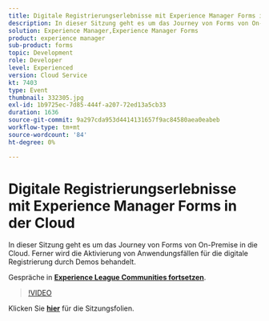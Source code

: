 ```yaml
---
title: Digitale Registrierungserlebnisse mit Experience Manager Forms in der Cloud
description: In dieser Sitzung geht es um das Journey von Forms von On-Premise in die Cloud. Ferner wird die Aktivierung von Anwendungsfällen für die digitale Registrierung durch Demos behandelt.
solution: Experience Manager,Experience Manager Forms
product: experience manager
sub-product: forms
topic: Development
role: Developer
level: Experienced
version: Cloud Service
kt: 7403
type: Event
thumbnail: 332305.jpg
exl-id: 1b9725ec-7d85-444f-a207-72ed13a5cb33
duration: 1636
source-git-commit: 9a297cda953d4414131657f9ac84580aea0eabeb
workflow-type: tm+mt
source-wordcount: '84'
ht-degree: 0%

---
```


# Digitale Registrierungserlebnisse mit Experience Manager Forms in der Cloud

In dieser Sitzung geht es um das Journey von Forms von On-Premise in die Cloud. Ferner wird die Aktivierung von Anwendungsfällen für die digitale Registrierung durch Demos behandelt.

Gespräche in **[Experience League Communities fortsetzen](https://adobe.ly/36Yd3v6)**.

>[!VIDEO](https://video.tv.adobe.com/v/332305/?quality=12&learn=on&hidetitle=true)

Klicken Sie **[hier](/help/adobe-developers-live/assets/digital-enrollment-aem-forms-cloud.pdf)** für die Sitzungsfolien.
